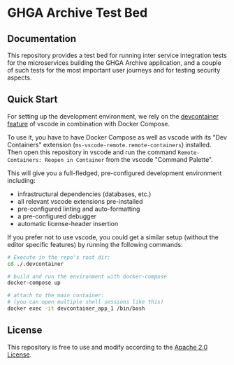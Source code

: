 # GHGA Archive Test Bed

## Documentation

This repository provides a test bed for running inter service integration tests
for the microservices building the GHGA Archive application, and a couple of such
tests for the most important user journeys and for testing security aspects.

## Quick Start

For setting up the development environment, we rely on the
[devcontainer feature](https://code.visualstudio.com/docs/remote/containers) of vscode
in combination with Docker Compose.

To use it, you have to have Docker Compose as well as vscode with its "Dev Containers" extension (`ms-vscode-remote.remote-containers`) installed.
Then open this repository in vscode and run the command
`Remote-Containers: Reopen in Container` from the vscode "Command Palette".

This will give you a full-fledged, pre-configured development environment including:
- infrastructural dependencies (databases, etc.)
- all relevant vscode extensions pre-installed
- pre-configured linting and auto-formatting
- a pre-configured debugger
- automatic license-header insertion

If you prefer not to use vscode, you could get a similar setup (without the editor specific features)
by running the following commands:

```bash
# Execute in the repo's root dir:
cd ./.devcontainer

# build and run the environment with docker-compose
docker-compose up

# attach to the main container:
# (you can open multiple shell sessions like this)
docker exec -it devcontainer_app_1 /bin/bash
```

## License
This repository is free to use and modify according to the [Apache 2.0 License](./LICENSE).
